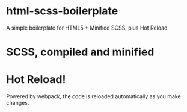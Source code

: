 # html-scss-boilerplate
A simple boilerplate for HTML5 + Minified SCSS, plus Hot Reload

# SCSS, compiled and minified

# Hot Reload!
Powered by webpack, the code is reloaded automatically as you make changes.
